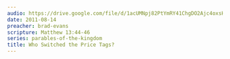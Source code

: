 ```yaml
---
audio: https://drive.google.com/file/d/1acUMNpj82PtYmRY41ChgDO2Ajc4oxsH2/view
date: 2011-08-14
preacher: brad-evans
scripture: Matthew 13:44-46
series: parables-of-the-kingdom
title: Who Switched the Price Tags?
---
```

